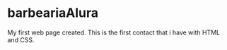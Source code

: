# barbeariaAlura
 My first web page created. 
 This is the first contact that i have with HTML and CSS. 
